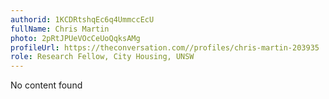 ```yaml
---
authorid: 1KCDRtshqEc6q4UmmccEcU
fullName: Chris Martin
photo: 2pRtJPUeVOcCeUoQqksAMg
profileUrl: https://theconversation.com//profiles/chris-martin-203935
role: Research Fellow, City Housing, UNSW
---
```

No content found